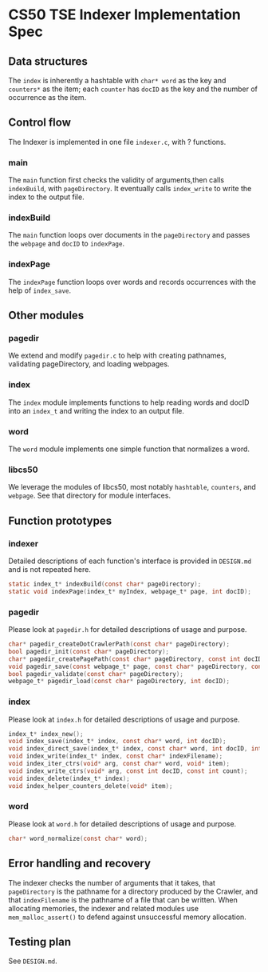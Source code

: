 # CS50 TSE Indexer Implementation Spec
## Data structures
The `index` is inherently a hashtable with `char* word` as the key and `counters*` as the item; each `counter` has `docID` as the key and the number of occurrence as the item.

## Control flow
The Indexer is implemented in one file `indexer.c`, with ? functions.

### main
The `main` function first checks the validity of arguments,then calls `indexBuild`, with `pageDirectory`. It eventually calls `index_write` to write the index to the output file.

### indexBuild
The `main` function loops over documents in the `pageDirectory` and passes the `webpage` and `docID` to `indexPage`.

### indexPage
The `indexPage` function loops over words and records occurrences with the help of `index_save`.


## Other modules
### pagedir
We extend and modify `pagedir.c` to help with creating pathnames, validating pageDirectory, and loading webpages.

### index
The `index` module implements functions to help reading words and docID into an `index_t` and writing the index to an output file.

### word
The `word` module implements one simple function that normalizes a word.

### libcs50
We leverage the modules of libcs50, most notably `hashtable`, `counters`, and `webpage`. See that directory for module interfaces.

## Function prototypes
### indexer
Detailed descriptions of each function's interface is provided in `DESIGN.md` and is not repeated here.
``` C
static index_t* indexBuild(const char* pageDirectory);
static void indexPage(index_t* myIndex, webpage_t* page, int docID);
```

### pagedir
Please look at `pagedir.h` for detailed descriptions of usage and purpose.
``` C
char* pagedir_createDotCrawlerPath(const char* pageDirectory);
bool pagedir_init(const char* pageDirectory);
char* pagedir_createPagePath(const char* pageDirectory, const int docID);
void pagedir_save(const webpage_t* page, const char* pageDirectory, const int docID);
bool pagedir_validate(const char* pageDirectory);
webpage_t* pagedir_load(const char* pageDirectory, int docID);
```

### index
Please look at `index.h` for detailed descriptions of usage and purpose.
``` C
index_t* index_new();
void index_save(index_t* index, const char* word, int docID);
void index_direct_save(index_t* index, const char* word, int docID, int count);
void index_write(index_t* index, const char* indexFilename);
void index_iter_ctrs(void* arg, const char* word, void* item);
void index_write_ctrs(void* arg, const int docID, const int count);
void index_delete(index_t* index);
void index_helper_counters_delete(void* item);
```

### word
Please look at `word.h` for detailed descriptions of usage and purpose.
``` C
char* word_normalize(const char* word);
```


## Error handling and recovery
The indexer checks the number of arguments that it takes, that `pageDirectory` is the pathname for a directory produced by the Crawler, and that `indexFilename` is the pathname of a file that can be written.
When allocating memories, the indexer and related modules use `mem_malloc_assert()` to defend against unsuccessful memory allocation.

## Testing plan
See `DESIGN.md`.